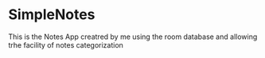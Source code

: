 # SimpleNotes
This is the Notes App creatred by me using the room database and allowing trhe facility of notes categorization
